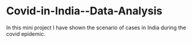 # Covid-in-India--Data-Analysis
In this mini project I have shown the scenario of cases in India during the covid epidemic.
